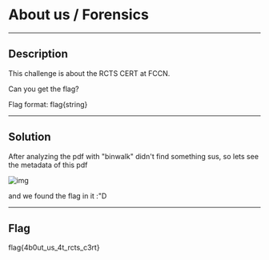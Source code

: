 # About us / Forensics

---

## Description

This challenge is about the RCTS CERT at FCCN.

Can you get the flag?

Flag format: flag{string}

---

## Solution

After analyzing the pdf with "binwalk" didn't find something sus, so lets see the metadata of this pdf

![img](https://i.imgur.com/tctH9lZ.png)

and we found the flag in it :"D

---

## Flag

flag{4b0ut_us_4t_rcts_c3rt}